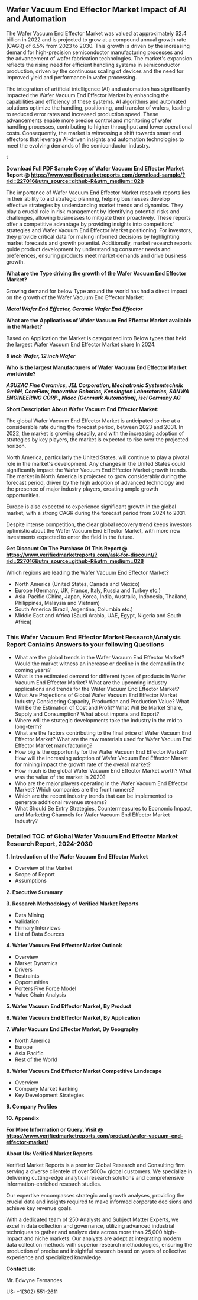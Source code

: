 <h2>Wafer Vacuum End Effector Market Impact of AI and Automation</h2><p>The Wafer Vacuum End Effector Market was valued at approximately $2.4 billion in 2022 and is projected to grow at a compound annual growth rate (CAGR) of 6.5% from 2023 to 2030. This growth is driven by the increasing demand for high-precision semiconductor manufacturing processes and the advancement of wafer fabrication technologies. The market's expansion reflects the rising need for efficient handling systems in semiconductor production, driven by the continuous scaling of devices and the need for improved yield and performance in wafer processing.</p><p>The integration of artificial intelligence (AI) and automation has significantly impacted the Wafer Vacuum End Effector Market by enhancing the capabilities and efficiency of these systems. AI algorithms and automated solutions optimize the handling, positioning, and transfer of wafers, leading to reduced error rates and increased production speed. These advancements enable more precise control and monitoring of wafer handling processes, contributing to higher throughput and lower operational costs. Consequently, the market is witnessing a shift towards smart end effectors that leverage AI-driven insights and automation technologies to meet the evolving demands of the semiconductor industry.</p>t</p><p id="" class=""><strong>Download Full PDF Sample Copy of Wafer Vacuum End Effector Market Report @ <a href="https://www.verifiedmarketreports.com/download-sample/?rid=227016&utm_source=github-R&utm_medium=028" target="_blank">https://www.verifiedmarketreports.com/download-sample/?rid=227016&utm_source=github-R&utm_medium=028</a></strong></p><p>The importance of&nbsp;Wafer Vacuum End Effector Market research reports lies in their ability to aid strategic planning, helping businesses develop effective strategies by understanding market trends and dynamics. They play a crucial role in risk management by identifying potential risks and challenges, allowing businesses to mitigate them proactively. These reports offer a competitive advantage by providing insights into competitors' strategies and Wafer Vacuum End Effector Market positioning. For investors, they provide critical data for making informed decisions by highlighting market forecasts and growth potential. Additionally, market research reports guide product development by understanding consumer needs and preferences, ensuring products meet market demands and drive business growth.</p><p><strong>What are the&nbsp;Type driving the growth of the Wafer Vacuum End Effector Market?</strong></p><p id="" class="">Growing demand for below Type around the world has had a direct impact on the growth of the Wafer Vacuum End Effector Market:</p><em><strong>Metal Wafer End Effector, Ceramic Wafer End Effector</strong></em></p><strong>What are the&nbsp;Applications&nbsp;of Wafer Vacuum End Effector Market available in the Market?</strong></p><p id="" class="">Based on Application the Market is categorized into Below types that held the largest Wafer Vacuum End Effector Market share In 2024.</p><em><strong>8 inch Wafer, 12 inch Wafer</strong></em></p><strong>Who is the largest Manufacturers of Wafer Vacuum End Effector Market worldwide?</strong></p><p><em><strong>ASUZAC Fine Ceramics, JEL Corporation, Mechatronic Systemtechnik GmbH, CoreFlow, Innovative Robotics, Kensington Laboratories, SANWA ENGINEERING CORP., Nidec (Genmark Automation), isel Germany AG</strong></em></p><p id="" class=""><strong>Short Description About Wafer Vacuum End Effector Market:</strong></p><p>The global Wafer Vacuum End Effector Market is anticipated to rise at a considerable rate during the forecast period, between 2023 and 2031. In 2022, the market is growing steadily, and with the increasing adoption of strategies by key players, the market is expected to rise over the projected horizon.</p><p>North America, particularly the United States, will continue to play a pivotal role in the market's development. Any changes in the United States could significantly impact the Wafer Vacuum End Effector Market growth trends. The market in North America is projected to grow considerably during the forecast period, driven by the high adoption of advanced technology and the presence of major industry players, creating ample growth opportunities.</p><p>Europe is also expected to experience significant growth in the global market, with a strong CAGR during the forecast period from 2024 to 2031.</p><p>Despite intense competition, the clear global recovery trend keeps investors optimistic about the Wafer Vacuum End Effector Market, with more new investments expected to enter the field in the future.</p><p id="" class=""><strong>Get Discount On The Purchase Of This Report @ <a href="https://www.verifiedmarketreports.com/ask-for-discount/?rid=227016&utm_source=github-R&utm_medium=028" target="_blank">https://www.verifiedmarketreports.com/ask-for-discount/?rid=227016&utm_source=github-R&utm_medium=028</a></strong></p>Which regions are leading the Wafer Vacuum End Effector Market?</p><ul><li>North America (United States, Canada and Mexico)</li><li>Europe (Germany, UK, France, Italy, Russia and Turkey etc.)</li><li>Asia-Pacific (China, Japan, Korea, India, Australia, Indonesia, Thailand, Philippines, Malaysia and Vietnam)</li><li>South America (Brazil, Argentina, Columbia etc.)</li><li>Middle East and Africa (Saudi Arabia, UAE, Egypt, Nigeria and South Africa)</li></ul><h3 id="" class="">This Wafer Vacuum End Effector Market Research/Analysis Report Contains Answers to your following Questions</h3><ul><li>What are the global trends in the Wafer Vacuum End Effector Market? Would the market witness an increase or decline in the demand in the coming years?</li><li>What is the estimated demand for different types of products in Wafer Vacuum End Effector Market? What are the upcoming industry applications and trends for the Wafer Vacuum End Effector Market?</li><li>What Are Projections of Global Wafer Vacuum End Effector Market Industry Considering Capacity, Production and Production Value? What Will Be the Estimation of Cost and Profit? What Will Be Market Share, Supply and Consumption? What about imports and Export?</li><li>Where will the strategic developments take the industry in the mid to long-term?</li><li>What are the factors contributing to the final price of Wafer Vacuum End Effector Market? What are the raw materials used for Wafer Vacuum End Effector Market manufacturing?</li><li>How big is the opportunity for the Wafer Vacuum End Effector Market? How will the increasing adoption of Wafer Vacuum End Effector Market for mining impact the growth rate of the overall market?</li><li>How much is the global Wafer Vacuum End Effector Market worth? What was the value of the market In 2020?</li><li>Who are the major players operating in the Wafer Vacuum End Effector Market? Which companies are the front runners?</li><li>Which are the recent industry trends that can be implemented to generate additional revenue streams?</li><li>What Should Be Entry Strategies, Countermeasures to Economic Impact, and Marketing Channels for Wafer Vacuum End Effector Market Industry?</li></ul><h3 id="" class="">Detailed TOC of Global Wafer Vacuum End Effector Market Research Report, 2024-2030</h3><p id="" class=""><strong>1. Introduction of the Wafer Vacuum End Effector Market</strong></p><ul><li>Overview of the Market</li><li>Scope of Report</li><li>Assumptions</li></ul><p id="" class=""><strong>2. Executive Summary</strong></p><p id="" class=""><strong>3. Research Methodology of Verified Market Reports</strong></p><ul><li>Data Mining</li><li>Validation</li><li>Primary Interviews</li><li>List of Data Sources</li></ul><p id="" class=""><strong>4. Wafer Vacuum End Effector Market Outlook</strong></p><ul><li>Overview</li><li>Market Dynamics</li><li>Drivers</li><li>Restraints</li><li>Opportunities</li><li>Porters Five Force Model</li><li>Value Chain Analysis</li></ul><p id="" class=""><strong>5. Wafer Vacuum End Effector Market, By Product</strong></p><p id="" class=""><strong>6. Wafer Vacuum End Effector Market, By Application</strong></p><p id="" class=""><strong>7. Wafer Vacuum End Effector Market, By Geography</strong></p><ul><li>North America</li><li>Europe</li><li>Asia Pacific</li><li>Rest of the World</li></ul><p id="" class=""><strong>8. Wafer Vacuum End Effector Market Competitive Landscape</strong></p><ul><li>Overview</li><li>Company Market Ranking</li><li>Key Development Strategies</li></ul><p id="" class=""><strong>9. Company Profiles</strong></p><p id="" class=""><strong>10. Appendix</strong></p><p id="" class=""><strong>For More Information or Query, Visit @ <a href="https://www.verifiedmarketreports.com/product/wafer-vacuum-end-effector-market/" target="_blank">https://www.verifiedmarketreports.com/product/wafer-vacuum-end-effector-market/</a></strong></p><p id="" class=""><strong>About Us: Verified Market Reports</strong></p><p id="" class="">Verified Market Reports is a premier Global Research and Consulting firm serving a diverse clientele of over 5000+ global customers. We specialize in delivering cutting-edge analytical research solutions and comprehensive information-enriched research studies.</p><p id="" class="">Our expertise encompasses strategic and growth analyses, providing the crucial data and insights required to make informed corporate decisions and achieve key revenue goals.</p><p id="" class="">With a dedicated team of 250 Analysts and Subject Matter Experts, we excel in data collection and governance, utilizing advanced industrial techniques to gather and analyze data across more than 25,000 high-impact and niche markets. Our analysts are adept at integrating modern data collection methods with superior research methodologies, ensuring the production of precise and insightful research based on years of collective experience and specialized knowledge.</p><p id="" class=""><strong>Contact us:</strong></p><p id="" class="">Mr. Edwyne Fernandes</p><p id="" class="">US: +1(302) 551-2611</p>